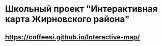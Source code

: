 # Школьный проект "Интерактивная карта Жирновского района"

## https://coffeesi.github.io/Interactive-map/
